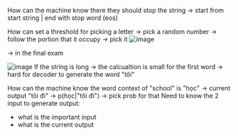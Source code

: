 
How can the machine know there they should stop the string -> start from start string | end with stop word (eos)

How can set a threshold for picking a letter -> pick a random number -> follow the portion that it occupy -> pick it 
![image](https://github.com/thanhtie/IMP231-Natural-Language-Processing/assets/92991572/61106695-ed0a-4c43-87d8-a4bcd71bafaa)


-> in the final exam


![image](https://github.com/thanhtie/IMP231-Natural-Language-Processing/assets/92991572/06f1fc30-f75b-4fe6-8052-358676ece229)
If the string is long -> the calcualtion is small for the first word -> hard for decoder to generate the word "tôi"

How can the machine know the word context of "school" is "học" -> current output "tôi đi" -> p(học|"tôi đi") -> pick prob for that
Need to know the 2 input to generate output:
+ what is the important input
+ what is the current output



